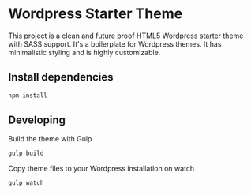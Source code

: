 # Wordpress Starter Theme
This project is a clean and future proof HTML5 Wordpress starter theme with SASS support. It's a boilerplate for Wordpress themes. It has minimalistic styling and is highly customizable.

## Install dependencies
```bash
npm install
```

## Developing
Build the theme with Gulp
```bash
gulp build
```

Copy theme files to your Wordpress installation on watch
```bash
gulp watch
```
